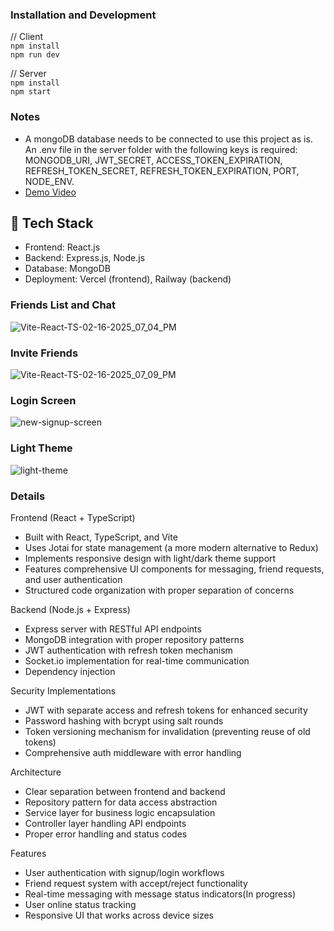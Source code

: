 ### Installation and Development
// Client
<br/>`npm install`
<br/>`npm run dev`

// Server
<br/>`npm install`
<br/>`npm start`

### Notes
- A mongoDB database needs to be connected to use this project as is. An .env file in the server folder with the following keys is required:
MONGODB_URI,
JWT_SECRET,
ACCESS_TOKEN_EXPIRATION,
REFRESH_TOKEN_SECRET,
REFRESH_TOKEN_EXPIRATION,
PORT,
NODE_ENV.
- [Demo Video](https://youtu.be/mEsYUYDX8vM)

## 🧰 Tech Stack
- Frontend: React.js
- Backend: Express.js, Node.js
- Database: MongoDB
- Deployment: Vercel (frontend), Railway (backend)
  
### Friends List and Chat
![Vite-React-TS-02-16-2025_07_04_PM](https://github.com/user-attachments/assets/cf701d83-cea5-4475-a957-8f7521141339)
### Invite Friends
![Vite-React-TS-02-16-2025_07_09_PM](https://github.com/user-attachments/assets/be4d376b-47c1-4eae-a6f8-a93b388d7971)
### Login Screen
![new-signup-screen](https://github.com/user-attachments/assets/0e0b44ca-c163-4580-bf0e-ef02276a6b65)
### Light Theme
![light-theme](https://github.com/user-attachments/assets/bf5602fb-b747-4452-9ce5-7b8dafeb8fa7)

### Details
Frontend (React + TypeScript)
- Built with React, TypeScript, and Vite
- Uses Jotai for state management (a more modern alternative to Redux)
- Implements responsive design with light/dark theme support
- Features comprehensive UI components for messaging, friend requests, and user authentication
- Structured code organization with proper separation of concerns

Backend (Node.js + Express)
- Express server with RESTful API endpoints
- MongoDB integration with proper repository patterns
- JWT authentication with refresh token mechanism
- Socket.io implementation for real-time communication
- Dependency injection

Security Implementations
- JWT with separate access and refresh tokens for enhanced security
- Password hashing with bcrypt using salt rounds
- Token versioning mechanism for invalidation (preventing reuse of old tokens)
- Comprehensive auth middleware with error handling

Architecture
- Clear separation between frontend and backend
- Repository pattern for data access abstraction
- Service layer for business logic encapsulation
- Controller layer handling API endpoints
- Proper error handling and status codes

Features
- User authentication with signup/login workflows
- Friend request system with accept/reject functionality
- Real-time messaging with message status indicators(In progress)
- User online status tracking
- Responsive UI that works across device sizes
